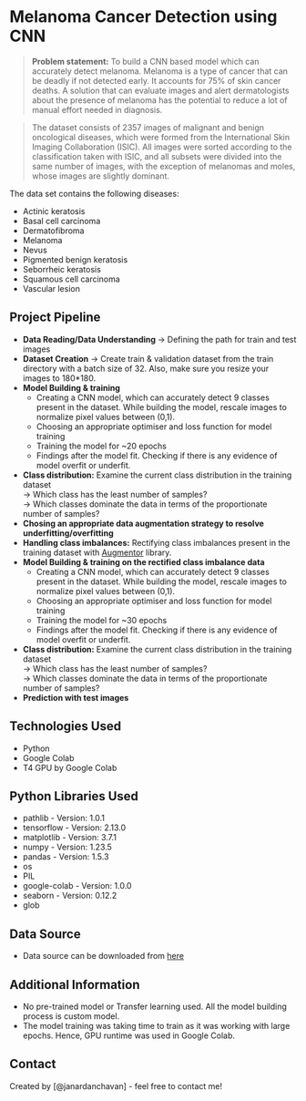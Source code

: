 # Melanoma Cancer Detection using CNN
> <strong>Problem statement:</strong> To build a CNN based model which can accurately detect melanoma. Melanoma is a type of cancer that can be deadly if not detected early. It accounts for 75% of skin cancer deaths. A solution that can evaluate images and alert dermatologists about the presence of melanoma has the potential to reduce a lot of manual effort needed in diagnosis.

> The dataset consists of 2357 images of malignant and benign oncological diseases, which were formed from the International Skin Imaging Collaboration (ISIC). All images were sorted according to the classification taken with ISIC, and all subsets were divided into the same number of images, with the exception of melanomas and moles, whose images are slightly dominant.


The data set contains the following diseases:

* Actinic keratosis
* Basal cell carcinoma
* Dermatofibroma
* Melanoma
* Nevus
* Pigmented benign keratosis
* Seborrheic keratosis
* Squamous cell carcinoma
* Vascular lesion

## Project Pipeline
* <strong>Data Reading/Data Understanding </strong> → Defining the path for train and test images
* <strong>Dataset Creation</strong> → Create train & validation dataset from the train directory with a batch size of 32. Also, make sure you resize your images to 180*180.
* <strong>Model Building & training </strong> <br/>
    * Creating a CNN model, which can accurately detect 9 classes present in the dataset. While building the model, rescale images to normalize pixel values between (0,1). <br/>
    * Choosing an appropriate optimiser and loss function for model training <br/>
    * Training the model for ~20 epochs <br/>
    * Findings after the model fit. Checking if there is any evidence of model overfit or underfit. <br/>
* <strong>Class distribution:</strong> Examine the current class distribution in the training dataset <br/>
    → Which class has the least number of samples? <br/>
    → Which classes dominate the data in terms of the proportionate number of samples? <br/>
* <strong>Chosing an appropriate data augmentation strategy to resolve underfitting/overfitting </strong>
* <strong>Handling class imbalances:</strong> Rectifying class imbalances present in the training dataset with [Augmentor](https://augmentor.readthedocs.io/en/master/) library.
* <strong>Model Building & training on the rectified class imbalance data </strong> <br/>
    * Creating a CNN model, which can accurately detect 9 classes present in the dataset. While building the model, rescale images to normalize pixel values between (0,1). <br/>
    * Choosing an appropriate optimiser and loss function for model training <br/>
    * Training the model for ~30 epochs <br/>
    * Findings after the model fit. Checking if there is any evidence of model overfit or underfit. <br/>
* <strong>Class distribution:</strong> Examine the current class distribution in the training dataset <br/>
    → Which class has the least number of samples? <br/>
    → Which classes dominate the data in terms of the proportionate number of samples? <br/>
* <strong>Prediction with test images </strong>

## Technologies Used
- Python
- Google Colab
- T4 GPU by Google Colab

## Python Libraries Used
- pathlib - Version: 1.0.1
- tensorflow - Version: 2.13.0
- matplotlib - Version: 3.7.1
- numpy - Version: 1.23.5
- pandas - Version: 1.5.3
- os
- PIL
- google-colab - Version: 1.0.0
- seaborn - Version: 0.12.2
- glob

## Data Source
- Data source can be downloaded from [here](https://drive.google.com/file/d/1xLfSQUGDl8ezNNbUkpuHOYvSpTyxVhCs/view?usp=sharing)

## Additional Information
- No pre-trained model or Transfer learning used. All the model building process is custom model.
- The model training was taking time to train as it was working with large epochs. Hence, GPU runtime was used in Google Colab.


## Contact
Created by [@janardanchavan] - feel free to contact me!


<!-- Optional -->
<!-- ## License -->
<!-- This project is open source and available under the [... License](). -->

<!-- You don't have to include all sections - just the one's relevant to your project -->